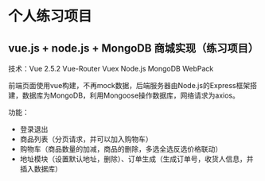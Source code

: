 ﻿# 个人练习项目

## vue.js + node.js + MongoDB 商城实现（练习项目）
技术：Vue 2.5.2  Vue-Router  Vuex  Node.js  MongoDB WebPack

前端页面使用vue构建，不再mock数据，后端服务器由Node.js的Express框架搭建，数据库为MongoDB，利用Mongoose操作数据库，网络请求为axios。

功能：

* 登录退出
* 商品列表（分页请求，并可以加入购物车）
* 购物车（商品数量的加减，商品的删除，多选全选反选价格联动）
* 地址模块（设置默认地址，删除）、订单生成（生成订单号，收货人信息，并插入数据库）
